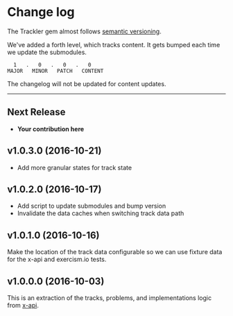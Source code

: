 # Change log

The Trackler gem almost follows [semantic versioning](http://semver.org/).

We've added a forth level, which tracks content. It gets bumped each time we
update the submodules.

      1   .   0   .   0   .   0
    MAJOR   MINOR   PATCH   CONTENT

The changelog will not be updated for content updates.

----------------

## Next Release
* **Your contribution here**

## v1.0.3.0 (2016-10-21)

* Add more granular states for track state

## v1.0.2.0 (2016-10-17)

* Add script to update submodules and bump version
* Invalidate the data caches when switching track data path

## v1.0.1.0 (2016-10-16)

Make the location of the track data configurable so we can use fixture
data for the x-api and exercism.io tests.

## v1.0.0.0 (2016-10-03)

This is an extraction of the tracks, problems, and implementations logic
from [x-api][xapi].

[xapi]: https://github.com/exercism/x-api

